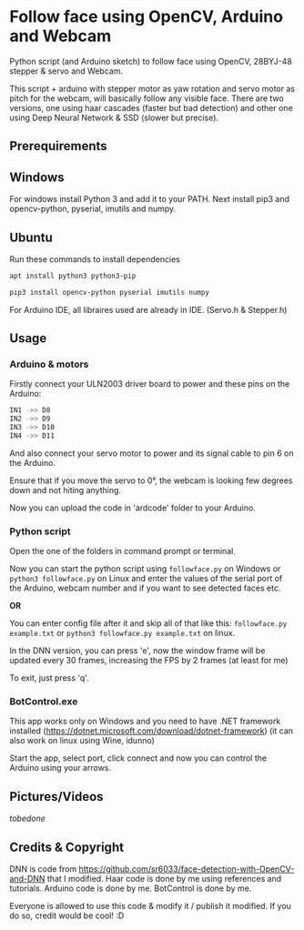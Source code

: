# Follow face using OpenCV, Arduino and Webcam
Python script (and Arduino sketch) to follow face using OpenCV, 28BYJ-48 stepper & servo and Webcam.

This script + arduino with stepper motor as yaw rotation and servo motor as pitch for the webcam, will basically follow any visible face.
There are two versions, one using haar cascades (faster but bad detection) and other one using Deep Neural Network & SSD (slower but precise).

## Prerequirements

## Windows
For windows install Python 3 and add it to your PATH. Next install pip3 and opencv-python, pyserial, imutils and numpy.

## Ubuntu
Run these commands to install dependencies

```bash
apt install python3 python3-pip

pip3 install opencv-python pyserial imutils numpy
```

For Arduino IDE, all libraires used are already in IDE. (Servo.h & Stepper.h)

## Usage

### Arduino & motors

Firstly connect your ULN2003 driver board to power and these pins on the Arduino:

```bash
IN1 ->> D8
IN2 ->> D9
IN3 ->> D10
IN4 ->> D11
```
And also connect your servo motor to power and its signal cable to pin 6 on the Arduino.

Ensure that if you move the servo to 0°, the webcam is looking few degrees down and not hiting anything.

Now you can upload the code in 'ardcode' folder to your Arduino.

### Python script

Open the one of the folders in command prompt or terminal.

Now you can start the python script using `followface.py` on Windows or `python3 followface.py` on Linux and enter the values of the serial port of the Arduino, webcam number and if you want to see detected faces etc.

**OR**

You can enter config file after it and skip all of that like this: `followface.py example.txt` or `python3 followface.py example.txt` on linux.

In the DNN version, you can press 'e', now the window frame will be updated every 30 frames, increasing the FPS by 2 frames (at least for me)

To exit, just press 'q'.

### BotControl.exe

This app works only on Windows and you need to have .NET framework installed (https://dotnet.microsoft.com/download/dotnet-framework) (it can also work on linux using Wine, idunno)

Start the app, select port, click connect and now you can control the Arduino using your arrows.

## Pictures/Videos
*tobedone*

## Credits & Copyright

DNN is code from https://github.com/sr6033/face-detection-with-OpenCV-and-DNN that I modified.
Haar code is done by me using references and tutorials.
Arduino code is done by me.
BotControl is done by me.

Everyone is allowed to use this code & modify it / publish it modified. If you do so, credit would be cool! :D
